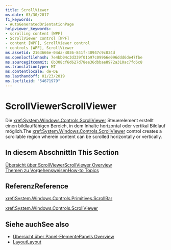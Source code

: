 ```yaml
---
title: ScrollViewer
ms.date: 03/30/2017
f1_keywords:
- AutoGeneratedOrientationPage
helpviewer_keywords:
- scrolling content [WPF]
- ScrollViewer control [WPF]
- content [WPF], ScrollViewer control
- controls [WPF], ScrollViewer
ms.assetid: 2163666e-04da-4036-841f-40947c9c034d
ms.openlocfilehash: 7e4bb04c3d339f01b97c09966e096ddd6de47fbe
ms.sourcegitcommit: 6b308cf6d627d78ee36dbbae8972a310ac7fd6c8
ms.translationtype: MT
ms.contentlocale: de-DE
ms.lasthandoff: 01/23/2019
ms.locfileid: "54671979"
---
```

# <a name="scrollviewer"></a><span data-ttu-id="11b2f-102">ScrollViewer</span><span class="sxs-lookup"><span data-stu-id="11b2f-102">ScrollViewer</span></span>
<span data-ttu-id="11b2f-103">Die <xref:System.Windows.Controls.ScrollViewer> Steuerelement erstellt einen bildlauffähigen Bereich, in dem Inhalte horizontal oder vertikal Bildlauf möglich.</span><span class="sxs-lookup"><span data-stu-id="11b2f-103">The <xref:System.Windows.Controls.ScrollViewer> control creates a scrollable region wherein content can be scrolled horizontally or vertically.</span></span>  
  
## <a name="in-this-section"></a><span data-ttu-id="11b2f-104">In diesem Abschnitt</span><span class="sxs-lookup"><span data-stu-id="11b2f-104">In This Section</span></span>  
 [<span data-ttu-id="11b2f-105">Übersicht über ScrollViewer</span><span class="sxs-lookup"><span data-stu-id="11b2f-105">ScrollViewer Overview</span></span>](../../../../docs/framework/wpf/controls/scrollviewer-overview.md)  
 [<span data-ttu-id="11b2f-106">Themen zu Vorgehensweisen</span><span class="sxs-lookup"><span data-stu-id="11b2f-106">How-to Topics</span></span>](../../../../docs/framework/wpf/controls/scrollviewer-how-to-topics.md)  
  
## <a name="reference"></a><span data-ttu-id="11b2f-107">Referenz</span><span class="sxs-lookup"><span data-stu-id="11b2f-107">Reference</span></span>  
 <xref:System.Windows.Controls.Primitives.ScrollBar>  
  
 <xref:System.Windows.Controls.ScrollViewer>  
  
## <a name="see-also"></a><span data-ttu-id="11b2f-108">Siehe auch</span><span class="sxs-lookup"><span data-stu-id="11b2f-108">See also</span></span>
- [<span data-ttu-id="11b2f-109">Übersicht über Panel-Elemente</span><span class="sxs-lookup"><span data-stu-id="11b2f-109">Panels Overview</span></span>](../../../../docs/framework/wpf/controls/panels-overview.md)
- [<span data-ttu-id="11b2f-110">Layout</span><span class="sxs-lookup"><span data-stu-id="11b2f-110">Layout</span></span>](../../../../docs/framework/wpf/advanced/layout.md)
